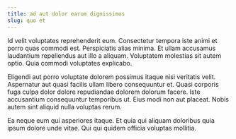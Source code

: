```yaml
---
title: ad aut dolor earum dignissimos
slug: quo et
---
```


Id velit voluptates reprehenderit eum. Consectetur tempora iste animi et porro quas commodi est. Perspiciatis alias minima. Et ullam accusamus laudantium repellendus aut illo a aliquam. Voluptatem molestias sit autem optio. Quia commodi voluptates explicabo.

Eligendi aut porro voluptate dolorem possimus itaque nisi veritatis velit. Aspernatur aut quasi facilis ullam libero consequuntur et. Quasi corporis fuga culpa dolor dolore repudiandae dolorem dolorum facere. Iste accusantium consequuntur temporibus ut. Eius modi non aut placeat. Nobis autem sint aliquid nulla voluptas rerum.

Ea neque eum qui asperiores itaque. Et quia qui aliquam doloribus quia ipsum dolore unde vitae. Qui qui quidem officia voluptas mollitia.
